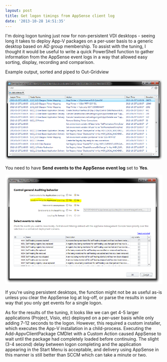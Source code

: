 ```yaml
---
layout: post
title: Get logon timings from AppSense client log
date: '2013-10-28 14:51:35'
---
```



I'm doing logon tuning just now for non-persistent VDI desktops  - seeing long it takes to deploy App-V packages on a per-user basis to a generic desktop based on AD group membership. To assist with the tuning, I thought it would be useful to write a quick PowerShell function to gather information from the AppSense event logs in a way that allowed easy sorting, display, recording and comparison.

<script src="https://gist.github.com/BenNeise/7197673.js"></script>

Example output, sorted and piped to Out-Gridview

![Get-AppSenseLogonTimes_ExampleOutput](/assets/Get-AppSenseLogonTimes_ExampleOutput.png)

You need to have **Send events to the AppSense event log** set to **Yes**.

![AppSenseEvents](/assets/AppSenseEvents.png)

If you're using persistent desktops, the function might not be as useful as-is unless you clear the AppSense log at log-off, or parse the results in some way that you only get events for a single logon.

As for the results of the tuning, it looks like we can get 4-5 larger applications (Project, Visio, etc) deployed on a per-user basis while only adding 7-12 seconds to the logon. However, this required a custom installer, which executes the App-V installation in a child-process. Executing the Add-AppvClientPackage CMDlet with a Custom Action caused AppSense to wait until the package had completely loaded before continuing. The slight (3-4 second) delay between logon completing and the application appearing in the Start Menu is acceptable, and delivery using AppSense in this manner is still better than SCCM which can take a minute or two.


